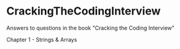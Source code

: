 # CrackingTheCodingInterview
Answers to questions in the book "Cracking the Coding Interview"

Chapter 1 - Strings & Arrays
